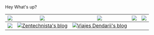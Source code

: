 Hey What's up?


|  [![](https://m.media-amazon.com/images/I/41uvQ6ytbkL._SY346_.jpg)](https://www.notion.so/Outliers-58d6160d1453405eb6d289248a8bb374)| [![](https://m.media-amazon.com/images/I/51PfH156fIL.jpg)](https://www.notion.so/Ultralearning-2507ce63b4564f0482a544749e31b1f1)   | [![](https://m.media-amazon.com/images/I/51vmivI5KvL._SY346_.jpg)](https://www.amazon.com/Deep-Work-Focused-Success-Distracted-ebook/dp/B00X47ZVXM/ref=sr_1_1?crid=65TG600YC5WY&dchild=1&keywords=deep+work&qid=1607485271&s=digital-text&sprefix=deep+wo%2Cdigital-text%2C167&sr=1-1)   | [![](https://images-na.ssl-images-amazon.com/images/I/51-N7iezrhL._SX331_BO1,204,203,200_.jpg)](https://www.amazon.com/Soul-Basketball-Showdown-Between-LeBron/dp/0547746512/ref=sr_1_2?crid=VE8VZLMU5XDN&dchild=1&keywords=the+soul+of+basketball+by+ian+thomsen&qid=1607485357&sprefix=the+soul+of+basketb%2Cdigital-text%2C188&sr=8-2) | [![](https://m.media-amazon.com/images/I/41BwbfHl3ML.jpg)](https://www.amazon.com/Courage-Be-Disliked-Phenomenon-Happiness-ebook/dp/B078MDSV8T/ref=sr_1_3?crid=1NG9XH8CC57BD&dchild=1&keywords=the+courage+to+be+disliked&qid=1607485431&sprefix=the+courage+to+%2Caps%2C199&sr=8-3)|
|:----------:|------------|------------| ---------------- | ------------------|
| [![](https://i.imgur.com/7SujaMam.png)](http://robinforest.net/)  | [![Zentechnista's blog](https://i.imgur.com/7zN7WMMm.png)](https://zentechnista.github.io/) | [![Viajes Dendarii's blog](https://i.imgur.com/tdXK3kYm.png)](https://dendarii.es) |        |            |

